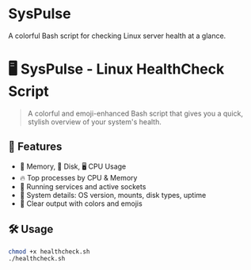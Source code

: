 # SysPulse
A colorful Bash script for checking Linux server health at a glance.


# 🖥️ SysPulse - Linux HealthCheck Script

> A colorful and emoji-enhanced Bash script that gives you a quick, stylish overview of your system's health.

## 🚀 Features

- 🧠 Memory, 💾 Disk, 🖥️ CPU Usage
- 🔥 Top processes by CPU & Memory
- 📡 Running services and active sockets
- 🧾 System details: OS version, mounts, disk types, uptime
- 🎨 Clear output with colors and emojis

## 🛠️ Usage

```bash
chmod +x healthcheck.sh
./healthcheck.sh
